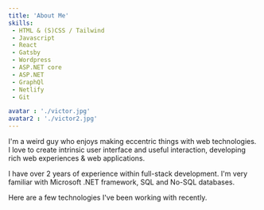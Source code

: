 ```yaml
---
title: 'About Me'
skills: 
 - HTML & (S)CSS / Tailwind
 - Javascript
 - React
 - Gatsby
 - Wordpress
 - ASP.NET core
 - ASP.NET
 - GraphQl
 - Netlify
 - Git

avatar : './victor.jpg'
avatar2 : './victor2.jpg'
---
```


I'm a weird guy who enjoys making eccentric things with web technologies. I love to create intrinsic user interface and useful interaction, developing rich web experiences & web applications. 

I have over 2 years of experience within full-stack development. I'm very familiar with Microsoft .NET framework, SQL and No-SQL databases.

Here are a few technologies I've been working with recently.